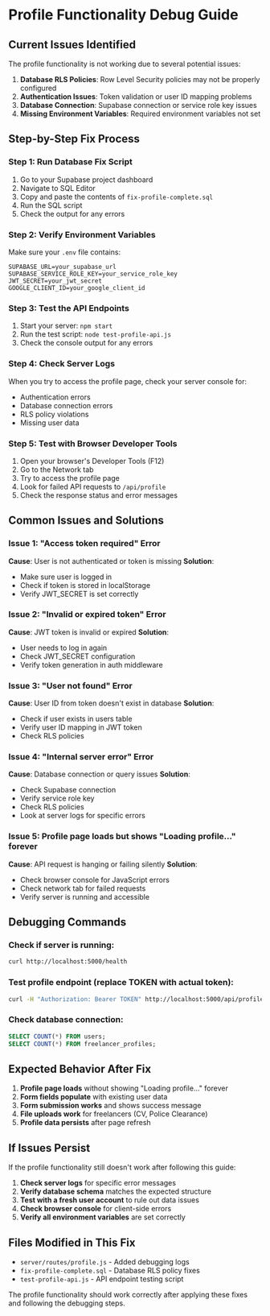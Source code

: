 # Profile Functionality Debug Guide

## Current Issues Identified

The profile functionality is not working due to several potential issues:

1. **Database RLS Policies**: Row Level Security policies may not be properly configured
2. **Authentication Issues**: Token validation or user ID mapping problems
3. **Database Connection**: Supabase connection or service role key issues
4. **Missing Environment Variables**: Required environment variables not set

## Step-by-Step Fix Process

### Step 1: Run Database Fix Script

1. Go to your Supabase project dashboard
2. Navigate to SQL Editor
3. Copy and paste the contents of `fix-profile-complete.sql`
4. Run the SQL script
5. Check the output for any errors

### Step 2: Verify Environment Variables

Make sure your `.env` file contains:

```env
SUPABASE_URL=your_supabase_url
SUPABASE_SERVICE_ROLE_KEY=your_service_role_key
JWT_SECRET=your_jwt_secret
GOOGLE_CLIENT_ID=your_google_client_id
```

### Step 3: Test the API Endpoints

1. Start your server: `npm start`
2. Run the test script: `node test-profile-api.js`
3. Check the console output for any errors

### Step 4: Check Server Logs

When you try to access the profile page, check your server console for:

- Authentication errors
- Database connection errors
- RLS policy violations
- Missing user data

### Step 5: Test with Browser Developer Tools

1. Open your browser's Developer Tools (F12)
2. Go to the Network tab
3. Try to access the profile page
4. Look for failed API requests to `/api/profile`
5. Check the response status and error messages

## Common Issues and Solutions

### Issue 1: "Access token required" Error

**Cause**: User is not authenticated or token is missing
**Solution**: 
- Make sure user is logged in
- Check if token is stored in localStorage
- Verify JWT_SECRET is set correctly

### Issue 2: "Invalid or expired token" Error

**Cause**: JWT token is invalid or expired
**Solution**:
- User needs to log in again
- Check JWT_SECRET configuration
- Verify token generation in auth middleware

### Issue 3: "User not found" Error

**Cause**: User ID from token doesn't exist in database
**Solution**:
- Check if user exists in users table
- Verify user ID mapping in JWT token
- Check RLS policies

### Issue 4: "Internal server error" Error

**Cause**: Database connection or query issues
**Solution**:
- Check Supabase connection
- Verify service role key
- Check RLS policies
- Look at server logs for specific errors

### Issue 5: Profile page loads but shows "Loading profile..." forever

**Cause**: API request is hanging or failing silently
**Solution**:
- Check browser console for JavaScript errors
- Check network tab for failed requests
- Verify server is running and accessible

## Debugging Commands

### Check if server is running:
```bash
curl http://localhost:5000/health
```

### Test profile endpoint (replace TOKEN with actual token):
```bash
curl -H "Authorization: Bearer TOKEN" http://localhost:5000/api/profile
```

### Check database connection:
```sql
SELECT COUNT(*) FROM users;
SELECT COUNT(*) FROM freelancer_profiles;
```

## Expected Behavior After Fix

1. **Profile page loads** without showing "Loading profile..." forever
2. **Form fields populate** with existing user data
3. **Form submission works** and shows success message
4. **File uploads work** for freelancers (CV, Police Clearance)
5. **Profile data persists** after page refresh

## If Issues Persist

If the profile functionality still doesn't work after following this guide:

1. **Check server logs** for specific error messages
2. **Verify database schema** matches the expected structure
3. **Test with a fresh user account** to rule out data issues
4. **Check browser console** for client-side errors
5. **Verify all environment variables** are set correctly

## Files Modified in This Fix

- `server/routes/profile.js` - Added debugging logs
- `fix-profile-complete.sql` - Database RLS policy fixes
- `test-profile-api.js` - API endpoint testing script

The profile functionality should work correctly after applying these fixes and following the debugging steps.
